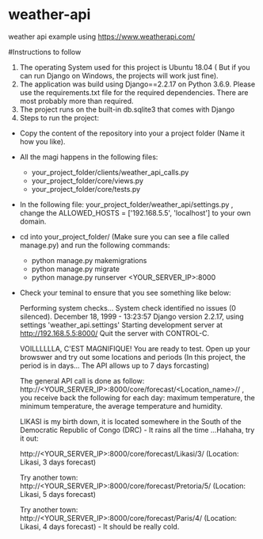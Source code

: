 # weather-api
weather api example using https://www.weatherapi.com/


#Instructions to follow
1. The operating System used for this project is Ubuntu 18.04 ( But if you can run Django on Windows, the projects will work just fine).
2. The application was build using Django==2.2.17  on Python 3.6.9. Please use the requirements.txt file for the required dependencies. There are most probably more than required. 
3. The project runs on the built-in db.sqlite3  that comes with Django
4. Steps to run the project:
  
  - Copy the content of the repository into your a project folder (Name it how you like).
  - All the magi happens in the following files:
  
    - your_project_folder/clients/weather_api_calls.py
    - your_project_folder/core/views.py
    - your_project_folder/core/tests.py
    
  - In the following file:  your_project_folder/weather_api/settings.py , change the ALLOWED_HOSTS = ['192.168.5.5', 'localhost'] to your own domain.
  - cd into your_project_folder/ (Make sure you can see a file called manage.py) and run the following commands:
    - python manage.py makemigrations
    - python manage.py migrate
    - python manage.py runserver <YOUR_SERVER_IP>:8000
  - Check your teminal to ensure that you see something like below:
      
      Performing system checks...
      System check identified no issues (0 silenced).
      December 18, 1999 - 13:23:57
      Django version 2.2.17, using settings 'weather_api.settings'
      Starting development server at http://192.168.5.5:8000/
      Quit the server with CONTROL-C.
    
    VOILLLLLLA, C'EST MAGNIFIQUE!   You are ready to test. Open up your browswer and try out some locations and periods (In this project, the period is in days... The API allows     up to 7 days forcasting)
    
    The general API call is done as follow:  http://<YOUR_SERVER_IP>:8000/core/forecast/<Location_name>/<period>/ , you receive back the following for each day:
    maximum temperature, the minimum temperature, the average temperature and humidity.
    
    LIKASI is my  birth down, it is located somewhere in the South of the Democratic Republic of Congo (DRC) - It rains all the time ...Hahaha, try it out:
    
    http://<YOUR_SERVER_IP>:8000/core/forecast/Likasi/3/   (Location: Likasi,  3 days forecast)
    
    Try another town:
    http://<YOUR_SERVER_IP>:8000/core/forecast/Pretoria/5/   (Location: Likasi,  5 days forecast)
    
    Try another town:
    http://<YOUR_SERVER_IP>:8000/core/forecast/Paris/4/   (Location: Likasi,  4 days forecast)  - It should be really cold.
  



